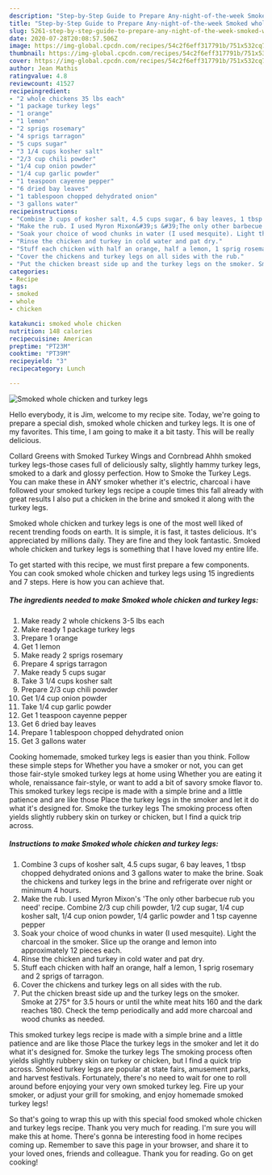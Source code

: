 ```yaml
---
description: "Step-by-Step Guide to Prepare Any-night-of-the-week Smoked whole chicken and turkey legs"
title: "Step-by-Step Guide to Prepare Any-night-of-the-week Smoked whole chicken and turkey legs"
slug: 5261-step-by-step-guide-to-prepare-any-night-of-the-week-smoked-whole-chicken-and-turkey-legs
date: 2020-07-28T20:08:57.506Z
image: https://img-global.cpcdn.com/recipes/54c2f6eff317791b/751x532cq70/smoked-whole-chicken-and-turkey-legs-recipe-main-photo.jpg
thumbnail: https://img-global.cpcdn.com/recipes/54c2f6eff317791b/751x532cq70/smoked-whole-chicken-and-turkey-legs-recipe-main-photo.jpg
cover: https://img-global.cpcdn.com/recipes/54c2f6eff317791b/751x532cq70/smoked-whole-chicken-and-turkey-legs-recipe-main-photo.jpg
author: Jean Mathis
ratingvalue: 4.8
reviewcount: 41527
recipeingredient:
- "2 whole chickens 35 lbs each"
- "1 package turkey legs"
- "1 orange"
- "1 lemon"
- "2 sprigs rosemary"
- "4 sprigs tarragon"
- "5 cups sugar"
- "3 1/4 cups kosher salt"
- "2/3 cup chili powder"
- "1/4 cup onion powder"
- "1/4 cup garlic powder"
- "1 teaspoon cayenne pepper"
- "6 dried bay leaves"
- "1 tablespoon chopped dehydrated onion"
- "3 gallons water"
recipeinstructions:
- "Combine 3 cups of kosher salt, 4.5 cups sugar, 6 bay leaves, 1 tbsp chopped dehydrated onions and 3 gallons water to make the brine. Soak the chickens and turkey legs in the brine and refrigerate over night or minimum 4 hours."
- "Make the rub. I used Myron Mixon&#39;s &#39;The only other barbecue rub you need&#39; recipe. Combine 2/3 cup chili powder, 1/2 cup sugar, 1/4 cup kosher salt, 1/4 cup onion powder, 1/4 garlic powder and 1 tsp cayenne pepper"
- "Soak your choice of wood chunks in water (I used mesquite). Light the charcoal in the smoker. Slice up the orange and lemon into approximately 12 pieces each."
- "Rinse the chicken and turkey in cold water and pat dry."
- "Stuff each chicken with half an orange, half a lemon, 1 sprig rosemary and 2 sprigs of tarragon."
- "Cover the chickens and turkey legs on all sides with the rub."
- "Put the chicken breast side up and the turkey legs on the smoker. Smoke at 275° for 3.5 hours or until the white meat hits 160 and the dark reaches 180. Check the temp periodically and add more charcoal and wood chunks as needed."
categories:
- Recipe
tags:
- smoked
- whole
- chicken

katakunci: smoked whole chicken 
nutrition: 148 calories
recipecuisine: American
preptime: "PT23M"
cooktime: "PT39M"
recipeyield: "3"
recipecategory: Lunch

---
```



![Smoked whole chicken and turkey legs](https://img-global.cpcdn.com/recipes/54c2f6eff317791b/751x532cq70/smoked-whole-chicken-and-turkey-legs-recipe-main-photo.jpg)

Hello everybody, it is Jim, welcome to my recipe site. Today, we're going to prepare a special dish, smoked whole chicken and turkey legs. It is one of my favorites. This time, I am going to make it a bit tasty. This will be really delicious.

Collard Greens with Smoked Turkey Wings and Cornbread Ahhh smoked turkey legs-those cases full of deliciously salty, slightly hammy turkey legs, smoked to a dark and glossy perfection. How to Smoke the Turkey Legs. You can make these in ANY smoker whether it&#39;s electric, charcoal i have followed your smoked turkey legs recipe a couple times this fall already with great results I also put a chicken in the brine and smoked it along with the turkey legs.

Smoked whole chicken and turkey legs is one of the most well liked of recent trending foods on earth. It is simple, it is fast, it tastes delicious. It's appreciated by millions daily. They are fine and they look fantastic. Smoked whole chicken and turkey legs is something that I have loved my entire life.


To get started with this recipe, we must first prepare a few components. You can cook smoked whole chicken and turkey legs using 15 ingredients and 7 steps. Here is how you can achieve that.

<!--inarticleads1-->

##### The ingredients needed to make Smoked whole chicken and turkey legs:

1. Make ready 2 whole chickens 3-5 lbs each
1. Make ready 1 package turkey legs
1. Prepare 1 orange
1. Get 1 lemon
1. Make ready 2 sprigs rosemary
1. Prepare 4 sprigs tarragon
1. Make ready 5 cups sugar
1. Take 3 1/4 cups kosher salt
1. Prepare 2/3 cup chili powder
1. Get 1/4 cup onion powder
1. Take 1/4 cup garlic powder
1. Get 1 teaspoon cayenne pepper
1. Get 6 dried bay leaves
1. Prepare 1 tablespoon chopped dehydrated onion
1. Get 3 gallons water


Cooking homemade, smoked turkey legs is easier than you think. Follow these simple steps for Whether you have a smoker or not, you can get those fair-style smoked turkey legs at home using Whether you are eating it whole, renaissance fair-style, or want to add a bit of savory smoke flavor to. This smoked turkey legs recipe is made with a simple brine and a little patience and are like those Place the turkey legs in the smoker and let it do what it&#39;s designed for. Smoke the turkey legs The smoking process often yields slightly rubbery skin on turkey or chicken, but I find a quick trip across. 

<!--inarticleads2-->

##### Instructions to make Smoked whole chicken and turkey legs:

1. Combine 3 cups of kosher salt, 4.5 cups sugar, 6 bay leaves, 1 tbsp chopped dehydrated onions and 3 gallons water to make the brine. Soak the chickens and turkey legs in the brine and refrigerate over night or minimum 4 hours.
1. Make the rub. I used Myron Mixon&#39;s &#39;The only other barbecue rub you need&#39; recipe. Combine 2/3 cup chili powder, 1/2 cup sugar, 1/4 cup kosher salt, 1/4 cup onion powder, 1/4 garlic powder and 1 tsp cayenne pepper
1. Soak your choice of wood chunks in water (I used mesquite). Light the charcoal in the smoker. Slice up the orange and lemon into approximately 12 pieces each.
1. Rinse the chicken and turkey in cold water and pat dry.
1. Stuff each chicken with half an orange, half a lemon, 1 sprig rosemary and 2 sprigs of tarragon.
1. Cover the chickens and turkey legs on all sides with the rub.
1. Put the chicken breast side up and the turkey legs on the smoker. Smoke at 275° for 3.5 hours or until the white meat hits 160 and the dark reaches 180. Check the temp periodically and add more charcoal and wood chunks as needed.


This smoked turkey legs recipe is made with a simple brine and a little patience and are like those Place the turkey legs in the smoker and let it do what it&#39;s designed for. Smoke the turkey legs The smoking process often yields slightly rubbery skin on turkey or chicken, but I find a quick trip across. Smoked turkey legs are popular at state fairs, amusement parks, and harvest festivals. Fortunately, there&#39;s no need to wait for one to roll around before enjoying your very own smoked turkey leg. Fire up your smoker, or adjust your grill for smoking, and enjoy homemade smoked turkey legs! 

So that's going to wrap this up with this special food smoked whole chicken and turkey legs recipe. Thank you very much for reading. I'm sure you will make this at home. There's gonna be interesting food in home recipes coming up. Remember to save this page in your browser, and share it to your loved ones, friends and colleague. Thank you for reading. Go on get cooking!
